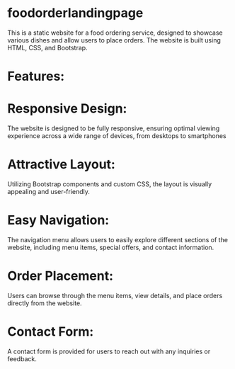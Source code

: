 # foodorderlandingpage
This is a static website for a food ordering service, designed to showcase various dishes and allow users to place orders. The website is built using HTML, CSS, and Bootstrap.
# Features:
# Responsive Design: 
  The website is designed to be fully responsive, ensuring optimal viewing experience across a wide range of devices, from desktops to smartphones
# Attractive Layout: 
  Utilizing Bootstrap components and custom CSS, the layout is visually appealing and user-friendly.
# Easy Navigation: 
  The navigation menu allows users to easily explore different sections of the website, including menu items, special offers, and contact information.
# Order Placement: 
  Users can browse through the menu items, view details, and place orders directly from the website.
# Contact Form: 
  A contact form is provided for users to reach out with any inquiries or feedback.
